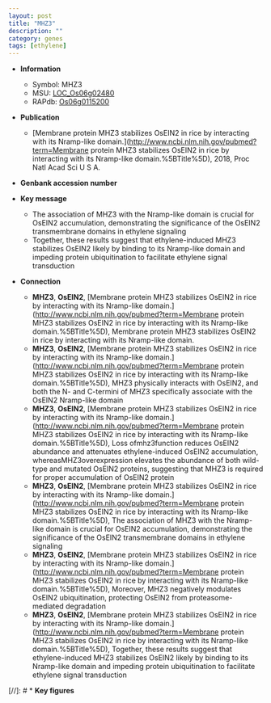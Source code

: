 ```yaml
---
layout: post
title: "MHZ3"
description: ""
category: genes
tags: [ethylene]
---
```


* **Information**  
    + Symbol: MHZ3  
    + MSU: [LOC_Os06g02480](http://rice.uga.edu/cgi-bin/ORF_infopage.cgi?orf=LOC_Os06g02480)  
    + RAPdb: [Os06g0115200](https://rapdb.dna.affrc.go.jp/locus/?name=Os06g0115200)  

* **Publication**  
    + [Membrane protein MHZ3 stabilizes OsEIN2 in rice by interacting with its Nramp-like domain.](http://www.ncbi.nlm.nih.gov/pubmed?term=Membrane protein MHZ3 stabilizes OsEIN2 in rice by interacting with its Nramp-like domain.%5BTitle%5D), 2018, Proc Natl Acad Sci U S A.

* **Genbank accession number**  

* **Key message**  
    + The association of MHZ3 with the Nramp-like domain is crucial for OsEIN2 accumulation, demonstrating the significance of the OsEIN2 transmembrane domains in ethylene signaling
    + Together, these results suggest that ethylene-induced MHZ3 stabilizes OsEIN2 likely by binding to its Nramp-like domain and impeding protein ubiquitination to facilitate ethylene signal transduction

* **Connection**  
    + __MHZ3__, __OsEIN2__, [Membrane protein MHZ3 stabilizes OsEIN2 in rice by interacting with its Nramp-like domain.](http://www.ncbi.nlm.nih.gov/pubmed?term=Membrane protein MHZ3 stabilizes OsEIN2 in rice by interacting with its Nramp-like domain.%5BTitle%5D), Membrane protein MHZ3 stabilizes OsEIN2 in rice by interacting with its Nramp-like domain.
    + __MHZ3__, __OsEIN2__, [Membrane protein MHZ3 stabilizes OsEIN2 in rice by interacting with its Nramp-like domain.](http://www.ncbi.nlm.nih.gov/pubmed?term=Membrane protein MHZ3 stabilizes OsEIN2 in rice by interacting with its Nramp-like domain.%5BTitle%5D),  MHZ3 physically interacts with OsEIN2, and both the N- and C-termini of MHZ3 specifically associate with the OsEIN2 Nramp-like domain
    + __MHZ3__, __OsEIN2__, [Membrane protein MHZ3 stabilizes OsEIN2 in rice by interacting with its Nramp-like domain.](http://www.ncbi.nlm.nih.gov/pubmed?term=Membrane protein MHZ3 stabilizes OsEIN2 in rice by interacting with its Nramp-like domain.%5BTitle%5D),  Loss ofmhz3function reduces OsEIN2 abundance and attenuates ethylene-induced OsEIN2 accumulation, whereasMHZ3overexpression elevates the abundance of both wild-type and mutated OsEIN2 proteins, suggesting that MHZ3 is required for proper accumulation of OsEIN2 protein
    + __MHZ3__, __OsEIN2__, [Membrane protein MHZ3 stabilizes OsEIN2 in rice by interacting with its Nramp-like domain.](http://www.ncbi.nlm.nih.gov/pubmed?term=Membrane protein MHZ3 stabilizes OsEIN2 in rice by interacting with its Nramp-like domain.%5BTitle%5D),  The association of MHZ3 with the Nramp-like domain is crucial for OsEIN2 accumulation, demonstrating the significance of the OsEIN2 transmembrane domains in ethylene signaling
    + __MHZ3__, __OsEIN2__, [Membrane protein MHZ3 stabilizes OsEIN2 in rice by interacting with its Nramp-like domain.](http://www.ncbi.nlm.nih.gov/pubmed?term=Membrane protein MHZ3 stabilizes OsEIN2 in rice by interacting with its Nramp-like domain.%5BTitle%5D),  Moreover, MHZ3 negatively modulates OsEIN2 ubiquitination, protecting OsEIN2 from proteasome-mediated degradation
    + __MHZ3__, __OsEIN2__, [Membrane protein MHZ3 stabilizes OsEIN2 in rice by interacting with its Nramp-like domain.](http://www.ncbi.nlm.nih.gov/pubmed?term=Membrane protein MHZ3 stabilizes OsEIN2 in rice by interacting with its Nramp-like domain.%5BTitle%5D),  Together, these results suggest that ethylene-induced MHZ3 stabilizes OsEIN2 likely by binding to its Nramp-like domain and impeding protein ubiquitination to facilitate ethylene signal transduction

[//]: # * **Key figures**  



